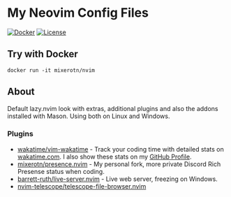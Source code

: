 # My Neovim Config Files

[![Docker](https://img.shields.io/badge/Docker-Test_it-2CA5E0?style=for-the-badge&logo=docker&logoColor=white)](https://hub.docker.com/r/mixerotn/nvim)
[![License](https://img.shields.io/badge/LICENSE-MIT-brightgreen?style=for-the-badge)](https://opensource.org/licenses/MIT)

## Try with Docker

```
docker run -it mixerotn/nvim
```

## About

Default lazy.nvim look with extras, additional plugins and also the addons installed with Mason. Using both on Linux and Windows.

### Plugins

- [wakatime/vim-wakatime](https://github.com/wakatime/vim-wakatime) - Track your coding time with detailed stats on [wakatime.com](https://wakatime.com). I also show these stats on my [GitHub Profile](https://github.com/mixerotn).
- [mixerotn/presence.nvim](https://github.com/mixerotn/presence.nvim) - My personal fork, more private Discord Rich Presense status when coding.
- [barrett-ruth/live-server.nvim](https://github.com/barrett-ruth/live-server.nvim) - Live web server, freezing on Windows.
- [nvim-telescope/telescope-file-browser.nvim](https://github.com/nvim-telescope/telescope-file-browser.nvim)
